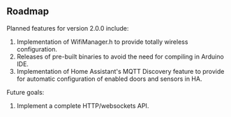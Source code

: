 ## Roadmap

Planned features for version 2.0.0 include:

1. Implementation of WifiManager.h to provide totally wireless configuration.
1. Releases of pre-built binaries to avoid the need for compiling in Arduino IDE.
1. Implementation of Home Assistant's MQTT Discovery feature to provide for automatic configuration of enabled doors and sensors in HA.

Future goals:

1. Implement a complete HTTP/websockets API. 